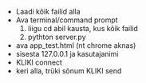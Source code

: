 - Laadi kõik failid alla
- Ava terminal/command prompt
  1. liigu cd abil kausta, kus kõik failid
  2. pythton server.py
- ava app_test.html (nt chrome aknas)
- sisesta 127.0.0.1 ja kasutajanimi 
- KLIKI connect
- keri alla, trüki sõnum KLIKI send
